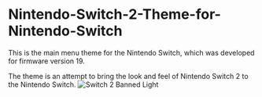 # Nintendo-Switch-2-Theme-for-Nintendo-Switch
This is the main menu theme for the Nintendo Switch, which was developed for firmware version 19.

The theme is an attempt to bring the look and feel of Nintendo Switch 2 to the Nintendo Switch.
![Switch 2 Banned Light](https://github.com/user-attachments/assets/a742da61-c86f-42a5-8565-f781a73838f8)

